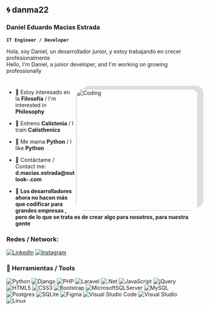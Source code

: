 ## 🌀 danma22

### Daniel Eduardo Macias Estrada

**`IT Engineer / Developer`**

Hola, soy Daniel, un desarrollador junior, y estoy trabajando en crecer profesionalmente \
Hello, I'm Daniel, a junior developer, and I'm working on growing professionally

#

<img style="border-radius:20px;box-shadow: 15px -8px rgba(0,0,0,0.12);" align="right" alt="Coding" width="320" src="https://images-wixmp-ed30a86b8c4ca887773594c2.wixmp.com/f/fab1db9c-54ef-4cac-ae6a-e68da64c5331/dgaw8zr-30e25e18-e021-4bbf-bffb-192fabf626e7.png/v1/fill/w_894,h_894,q_70,strp/explorer_2___cat_tale_by_gumori_dgaw8zr-pre.jpg?token=eyJ0eXAiOiJKV1QiLCJhbGciOiJIUzI1NiJ9.eyJzdWIiOiJ1cm46YXBwOjdlMGQxODg5ODIyNjQzNzNhNWYwZDQxNWVhMGQyNmUwIiwiaXNzIjoidXJuOmFwcDo3ZTBkMTg4OTgyMjY0MzczYTVmMGQ0MTVlYTBkMjZlMCIsIm9iaiI6W1t7ImhlaWdodCI6Ijw9MTAyNCIsInBhdGgiOiJcL2ZcL2ZhYjFkYjljLTU0ZWYtNGNhYy1hZTZhLWU2OGRhNjRjNTMzMVwvZGdhdzh6ci0zMGUyNWUxOC1lMDIxLTRiYmYtYmZmYi0xOTJmYWJmNjI2ZTcucG5nIiwid2lkdGgiOiI8PTEwMjQifV1dLCJhdWQiOlsidXJuOnNlcnZpY2U6aW1hZ2Uub3BlcmF0aW9ucyJdfQ.PeHYKoEEWZ7bS1IgXFbPKFpxHpv3hB1uGOwbsuATX28">

- 📖 Estoy interesado en la **Filosofía** / I'm interested in **Philosophy**

- 💪 Entreno **Calistenia** / I train **Calisthenics**

- 🐍 Me mama **Python** / I like **Python**

- 📡 Contáctame / Contact me:  **d.macias.estrada@outlook-.com**

- 💬 **Los desarrolladores ahora no hacen más que codificar para grandes empresas , pero de lo que se trata es de crear algo para nosotros, para nuestra gente**

<h3 align="left">Redes / Network:</h3>

[![LinkedIn](https://img.shields.io/badge/linkedin-%230077B5.svg?style=for-the-badge&logo=linkedin&logoColor=white)](https://www.linkedin.com/in/daniel-eduardo-macias-estrada/)
[![Instagram](https://img.shields.io/badge/Instagram-%23E4405F.svg?style=for-the-badge&logo=Instagram&logoColor=white)](https://www.instagram.com/dan_edma/)


### 🧰 Herramientas / Tools

![Python](https://img.shields.io/badge/python-3670A0?style=for-the-badge&logo=python&logoColor=ffdd54)
![Django](https://img.shields.io/badge/django-%23092E20.svg?style=for-the-badge&logo=django&logoColor=white)
![PHP](https://img.shields.io/badge/php-%23777BB4.svg?style=for-the-badge&logo=php&logoColor=white)
![Laravel](https://img.shields.io/badge/laravel-%23FF2D20.svg?style=for-the-badge&logo=laravel&logoColor=white)
![.Net](https://img.shields.io/badge/.NET-5C2D91?style=for-the-badge&logo=.net&logoColor=white)
![JavaScript](https://img.shields.io/badge/javascript-%23323330.svg?style=for-the-badge&logo=javascript&logoColor=%23F7DF1E)
![jQuery](https://img.shields.io/badge/jquery-%230769AD.svg?style=for-the-badge&logo=jquery&logoColor=white)
![HTML5](https://img.shields.io/badge/html5-%23E34F26.svg?style=for-the-badge&logo=html5&logoColor=white)
![CSS3](https://img.shields.io/badge/css3-%231572B6.svg?style=for-the-badge&logo=css3&logoColor=white)
![Bootstrap](https://img.shields.io/badge/bootstrap-%238511FA.svg?style=for-the-badge&logo=bootstrap&logoColor=white)
![MicrosoftSQLServer](https://img.shields.io/badge/Microsoft%20SQL%20Server-CC2927?style=for-the-badge&logo=microsoft%20sql%20server&logoColor=white)
![MySQL](https://img.shields.io/badge/mysql-4479A1.svg?style=for-the-badge&logo=mysql&logoColor=white)
![Postgres](https://img.shields.io/badge/postgres-%23316192.svg?style=for-the-badge&logo=postgresql&logoColor=white)
![SQLite](https://img.shields.io/badge/sqlite-%2307405e.svg?style=for-the-badge&logo=sqlite&logoColor=white)
![Figma](https://img.shields.io/badge/figma-%23F24E1E.svg?style=for-the-badge&logo=figma&logoColor=white)
![Visual Studio Code](https://img.shields.io/badge/Visual%20Studio%20Code-0078d7.svg?style=for-the-badge&logo=visual-studio-code&logoColor=white)
![Visual Studio](https://img.shields.io/badge/Visual%20Studio-5C2D91.svg?style=for-the-badge&logo=visual-studio&logoColor=white)
![Linux](https://img.shields.io/badge/Linux-FCC624?style=for-the-badge&logo=linux&logoColor=black)
